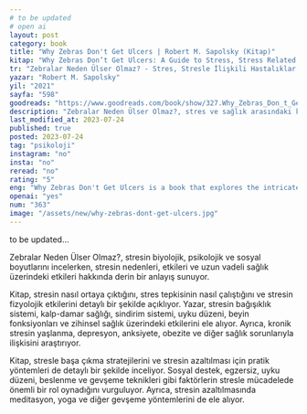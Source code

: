```yaml
---
# to be updated
# open ai
layout: post
category: book
title: "Why Zebras Don't Get Ulcers | Robert M. Sapolsky (Kitap)"
kitap: "Why Zebras Don’t Get Ulcers: A Guide to Stress, Stress Related Diseases, and Coping"
tr: "Zebralar Neden Ülser Olmaz? - Stres, Stresle İlişkili Hastalıklar ve Stresle Baş Etme Üzerine Güvenilir Bir Rehber"
yazar: "Robert M. Sapolsky"
yil: "2021"
sayfa: "598"
goodreads: "https://www.goodreads.com/book/show/327.Why_Zebras_Don_t_Get_Ulcers"
description: "Zebralar Neden Ülser Olmaz?, stres ve sağlık arasındaki karmaşık ilişkiyi araştırıyor ve insanların stresle ilişkili durumlarla daha iyi başa çıkmaları ve yönetmeleri konusunda içgörüler sunuyor."
last_modified_at: 2023-07-24
published: true
posted: 2023-07-24
tag: "psikoloji"
instagram: "no"
insta: "no"
reread: "no"
rating: "5"
eng: "Why Zebras Don't Get Ulcers is a book that explores the intricate relationship between stress and health, offering insights into how humans can better cope with and manage stress-related conditions."
openai: "yes"
num: "363"
image: "/assets/new/why-zebras-dont-get-ulcers.jpg"
---
```


to be updated...

Zebralar Neden Ülser Olmaz?, stresin biyolojik, psikolojik ve sosyal boyutlarını incelerken, stresin nedenleri, etkileri ve uzun vadeli sağlık üzerindeki etkileri hakkında derin bir anlayış sunuyor.

Kitap, stresin nasıl ortaya çıktığını, stres tepkisinin nasıl çalıştığını ve stresin fizyolojik etkilerini detaylı bir şekilde açıklıyor. Yazar, stresin bağışıklık sistemi, kalp-damar sağlığı, sindirim sistemi, uyku düzeni, beyin fonksiyonları ve zihinsel sağlık üzerindeki etkilerini ele alıyor. Ayrıca, kronik stresin yaşlanma, depresyon, anksiyete, obezite ve diğer sağlık sorunlarıyla ilişkisini araştırıyor.

Kitap, stresle başa çıkma stratejilerini ve stresin azaltılması için pratik yöntemleri de detaylı bir şekilde inceliyor. Sosyal destek, egzersiz, uyku düzeni, beslenme ve gevşeme teknikleri gibi faktörlerin stresle mücadelede önemli bir rol oynadığını vurguluyor. Ayrıca, stresin azaltılmasında meditasyon, yoga ve diğer gevşeme yöntemlerini de ele alıyor.
